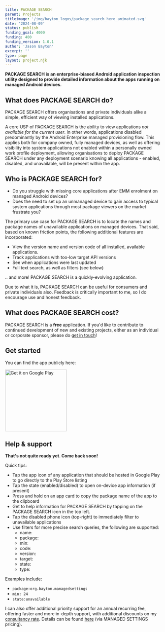 ```yaml
---
title: PACKAGE SEARCH
parent: Projects
titleimage: '/img/bayton_logos/package_search_hero_animated.svg'
date: '2024-08-09'
status: publish
funding_goal: 4000
funding: 400
funding_version: 1.0.1
author: 'Jason Bayton'
excerpt: ''
type: page
layout: project.njk
---
```

**PACKAGE SEARCH is an enterprise-biased Android application inspection utility designed to provide detailed information about the apps running on managed Android devices.**

## What does PACKAGE SEARCH do?

PACKAGE SEARCH offers organisations and private individuals alike a simple, efficient way of viewing <span id="dynamic_word">installed applications</span>.

A core USP of PACKAGE SEARCH is the ability to view applications _not available for the current user_. In other words, applications disabled predominantly by the Android Enterprise managed provisioning flow. This applies both for company owned, fully managed devices, as well as offering visibility into system applications not enabled within a personally owned work profile deployment, allowing organisations to deploy PACKAGE SEARCH under any deployment scenario knowing all applications - enabled, disabled, and unavailable, will be present within the app.

## Who is PACKAGE SEARCH for?

- Do you struggle with missing core applications after EMM enrolment on managed Android devices?
- Does the need to set up an unmanaged device to gain access to typical system applications through most package viewers on the market frustrate you?

The primary use case for PACKAGE SEARCH is to locate the names and package names of unavailable applications on managed devices. That said, based on known friction points, the following additional features are incorporated:

- View the version name and version code of all installed, available applications.
- Track applications with too-low target API versions
- See when applications were last updated
- Full text search, as well as filters (see below)

.. and more! PACKAGE SEARCH is a quickly-evolving application.

Due to what it is, PACKAGE SEARCH can be useful for consumers and private individuals also. Feedback is critically important to me, so I do encourage use and honest feedback.

## What does PACKAGE SEARCH cost?

PACKAGE SEARCH is a **free** application. If you'd like to contribute to continued development of new and existing projects, either as an individual or corporate sponsor, please do [get in touch](/contact)!

## Get started

You can find the app publicly here:

<a href='https://play.google.com/store/apps/details?id=org.bayton.packagesearch'><img alt='Get it on Google Play' src='https://play.google.com/intl/en_us/badges/static/images/badges/en_badge_web_generic.png' width="200px"/></a>

## Help & support

**That's not quite ready yet. Come back soon!**

Quick tips:

- Tap the app icon of any application that should be hosted in Google Play to go directly to the Play Store listing
- Tap the state (enabled/disabled) to open on-device app information (if present)
- Press and hold on an app card to copy the package name of the app to the clipboard
- Get to help information for PACKAGE SEARCH by tapping on the PACKAGE SEARCH icon in the top left.
- Tap the disabled phone icon (top-right) to immediately filter to unavailable applications
- Use filters for more precise search queries, the following are supported:
  - name:
  - package:
  - min:
  - code:
  - version:
  - target:
  - state:
  - type:

Examples include:

- `package:org.bayton.managedsettings`
- `min: 24`
- `state:unavailable`

I can also offer additional priority support for an annual recurring fee, offering faster and more in-depth support, with additional discounts on my [consultancy rate](/support). Details can be found [here]([/projects/managed-settings/pricing/#support-priority-support) (via MANAGED SETTINGS pricing).

<script src="/js/package-search-dynamic-word.js"></script>
